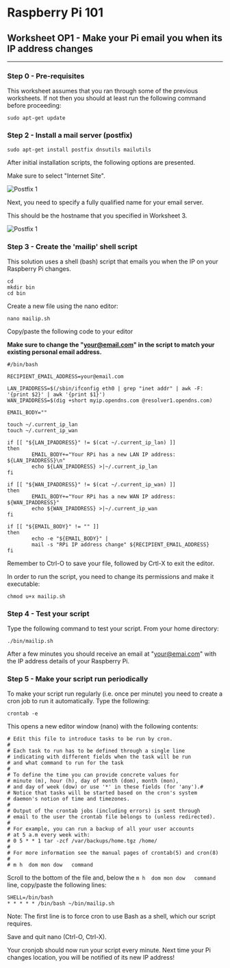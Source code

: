# Raspberry Pi 101

## Worksheet OP1 - Make your Pi email you when its IP address changes


---



### Step 0 - Pre-requisites

This worksheet assumes that you ran through some of the previous worksheets. If not then you should at least run the following command before proceeding:

```
sudo apt-get update
```

### Step 2 - Install a mail server (postfix)

```
sudo apt-get install postfix dnsutils mailutils
```

After initial installation scripts, the following options are presented.

Make sure to select "Internet Site".

![Postfix 1](https://www.linode.com/docs/assets/77-postfix-courier-mysql-02-mail-server-type-2.png)


Next, you need to specify a fully qualified name for your email server.

This should be the hostname that you specified in Worksheet 3.

![Postfix 1](https://www.linode.com/docs/assets/78-postfix-courier-mysql-02-mail-server-type-3.png)


### Step 3 - Create the 'mailip' shell script

This solution uses a shell (bash) script that emails you when the IP on your Raspberry Pi changes.

```
cd
mkdir bin
cd bin
```

Create a new file using the nano editor:

```
nano mailip.sh
```

Copy/paste the following code to your editor

**Make sure to change the "your@email.com" in the script to match your existing personal email address.**


```
#/bin/bash

RECIPIENT_EMAIL_ADDRESS=your@email.com

LAN_IPADDRESS=$(/sbin/ifconfig eth0 | grep "inet addr" | awk -F: '{print $2}' | awk '{print $1}')
WAN_IPADDRESS=$(dig +short myip.opendns.com @resolver1.opendns.com)

EMAIL_BODY=""

touch ~/.current_ip_lan
touch ~/.current_ip_wan

if [[ "${LAN_IPADDRESS}" != $(cat ~/.current_ip_lan) ]]
then
        EMAIL_BODY+="Your RPi has a new LAN IP address: ${LAN_IPADDRESS}\n"
        echo ${LAN_IPADDRESS} >|~/.current_ip_lan
fi

if [[ "${WAN_IPADDRESS}" != $(cat ~/.current_ip_wan) ]]
then
        EMAIL_BODY+="Your RPi has a new WAN IP address: ${WAN_IPADDRESS}"
        echo ${WAN_IPADDRESS} >|~/.current_ip_wan
fi

if [[ "${EMAIL_BODY}" != "" ]]
then
        echo -e "${EMAIL_BODY}" |
        mail -s "RPi IP address change" ${RECIPIENT_EMAIL_ADDRESS}
fi
```

Remember to Ctrl-O to save your file, followed by Crtl-X to exit the editor.

In order to run the script, you need to change its permissions and make it executable:

```
chmod u+x mailip.sh
```


### Step 4 - Test your script

Type the following command to test your script. From your home directory:

```
./bin/mailip.sh
```

After a few minutes you should receive an email at "your@emai.com" with the IP address details of your Raspberry Pi.

### Step 5 - Make your script run periodically

To make your script run regularly (i.e. once per minute) you need to create a cron job to run it automatically. Type the following:

```
crontab -e
```

This opens a new editor window (nano) with the following contents:

```
# Edit this file to introduce tasks to be run by cron.
#
# Each task to run has to be defined through a single line
# indicating with different fields when the task will be run
# and what command to run for the task
#
# To define the time you can provide concrete values for
# minute (m), hour (h), day of month (dom), month (mon),
# and day of week (dow) or use '*' in these fields (for 'any').#
# Notice that tasks will be started based on the cron's system
# daemon's notion of time and timezones.
#
# Output of the crontab jobs (including errors) is sent through
# email to the user the crontab file belongs to (unless redirected).
#
# For example, you can run a backup of all your user accounts
# at 5 a.m every week with:
# 0 5 * * 1 tar -zcf /var/backups/home.tgz /home/
#
# For more information see the manual pages of crontab(5) and cron(8)
#
# m h  dom mon dow   command
```

Scroll to the bottom of the file and, below the ```m h  dom mon dow   command``` line, copy/paste the following lines:

```
SHELL=/bin/bash
* * * * * /bin/bash ~/bin/mailip.sh
```

Note: The first line is to force cron to use Bash as a shell, which our script requires.

Save and quit nano (Ctrl-O, Ctrl-X).

Your cronjob should now run your script every minute. Next time your Pi changes location, you will be notified of its new IP address!
